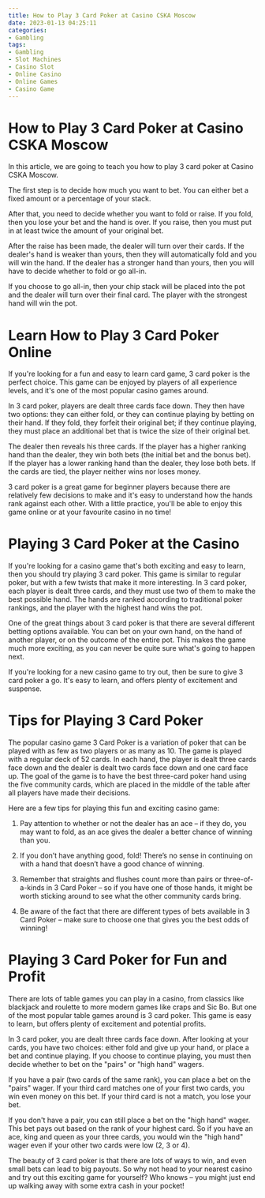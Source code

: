 ```yaml
---
title: How to Play 3 Card Poker at Casino CSKA Moscow
date: 2023-01-13 04:25:11
categories:
- Gambling
tags:
- Gambling
- Slot Machines
- Casino Slot
- Online Casino
- Online Games
- Casino Game
---
```



#  How to Play 3 Card Poker at Casino CSKA Moscow

In this article, we are going to teach you how to play 3 card poker at Casino CSKA Moscow.

The first step is to decide how much you want to bet. You can either bet a fixed amount or a percentage of your stack.

After that, you need to decide whether you want to fold or raise. If you fold, then you lose your bet and the hand is over. If you raise, then you must put in at least twice the amount of your original bet.

After the raise has been made, the dealer will turn over their cards. If the dealer's hand is weaker than yours, then they will automatically fold and you will win the hand. If the dealer has a stronger hand than yours, then you will have to decide whether to fold or go all-in.

If you choose to go all-in, then your chip stack will be placed into the pot and the dealer will turn over their final card. The player with the strongest hand will win the pot.

#  Learn How to Play 3 Card Poker Online

If you're looking for a fun and easy to learn card game, 3 card poker is the perfect choice. This game can be enjoyed by players of all experience levels, and it's one of the most popular casino games around.

In 3 card poker, players are dealt three cards face down. They then have two options: they can either fold, or they can continue playing by betting on their hand. If they fold, they forfeit their original bet; if they continue playing, they must place an additional bet that is twice the size of their original bet.

The dealer then reveals his three cards. If the player has a higher ranking hand than the dealer, they win both bets (the initial bet and the bonus bet). If the player has a lower ranking hand than the dealer, they lose both bets. If the cards are tied, the player neither wins nor loses money.

3 card poker is a great game for beginner players because there are relatively few decisions to make and it's easy to understand how the hands rank against each other. With a little practice, you'll be able to enjoy this game online or at your favourite casino in no time!

#  Playing 3 Card Poker at the Casino

If you're looking for a casino game that's both exciting and easy to learn, then you should try playing 3 card poker. This game is similar to regular poker, but with a few twists that make it more interesting. In 3 card poker, each player is dealt three cards, and they must use two of them to make the best possible hand. The hands are ranked according to traditional poker rankings, and the player with the highest hand wins the pot.

One of the great things about 3 card poker is that there are several different betting options available. You can bet on your own hand, on the hand of another player, or on the outcome of the entire pot. This makes the game much more exciting, as you can never be quite sure what's going to happen next.

If you're looking for a new casino game to try out, then be sure to give 3 card poker a go. It's easy to learn, and offers plenty of excitement and suspense.

#  Tips for Playing 3 Card Poker

The popular casino game 3 Card Poker is a variation of poker that can be played with as few as two players or as many as 10. The game is played with a regular deck of 52 cards. In each hand, the player is dealt three cards face down and the dealer is dealt two cards face down and one card face up. The goal of the game is to have the best three-card poker hand using the five community cards, which are placed in the middle of the table after all players have made their decisions.

Here are a few tips for playing this fun and exciting casino game:

1. Pay attention to whether or not the dealer has an ace – if they do, you may want to fold, as an ace gives the dealer a better chance of winning than you.

2. If you don’t have anything good, fold! There’s no sense in continuing on with a hand that doesn’t have a good chance of winning.

3. Remember that straights and flushes count more than pairs or three-of-a-kinds in 3 Card Poker – so if you have one of those hands, it might be worth sticking around to see what the other community cards bring.

4. Be aware of the fact that there are different types of bets available in 3 Card Poker – make sure to choose one that gives you the best odds of winning!

#  Playing 3 Card Poker for Fun and Profit

There are lots of table games you can play in a casino, from classics like blackjack and roulette to more modern games like craps and Sic Bo. But one of the most popular table games around is 3 card poker. This game is easy to learn, but offers plenty of excitement and potential profits.

In 3 card poker, you are dealt three cards face down. After looking at your cards, you have two choices: either fold and give up your hand, or place a bet and continue playing. If you choose to continue playing, you must then decide whether to bet on the "pairs" or "high hand" wagers.

If you have a pair (two cards of the same rank), you can place a bet on the "pairs" wager. If your third card matches one of your first two cards, you win even money on this bet. If your third card is not a match, you lose your bet.

If you don't have a pair, you can still place a bet on the "high hand" wager. This bet pays out based on the rank of your highest card. So if you have an ace, king and queen as your three cards, you would win the "high hand" wager even if your other two cards were low (2, 3 or 4).

The beauty of 3 card poker is that there are lots of ways to win, and even small bets can lead to big payouts. So why not head to your nearest casino and try out this exciting game for yourself? Who knows – you might just end up walking away with some extra cash in your pocket!